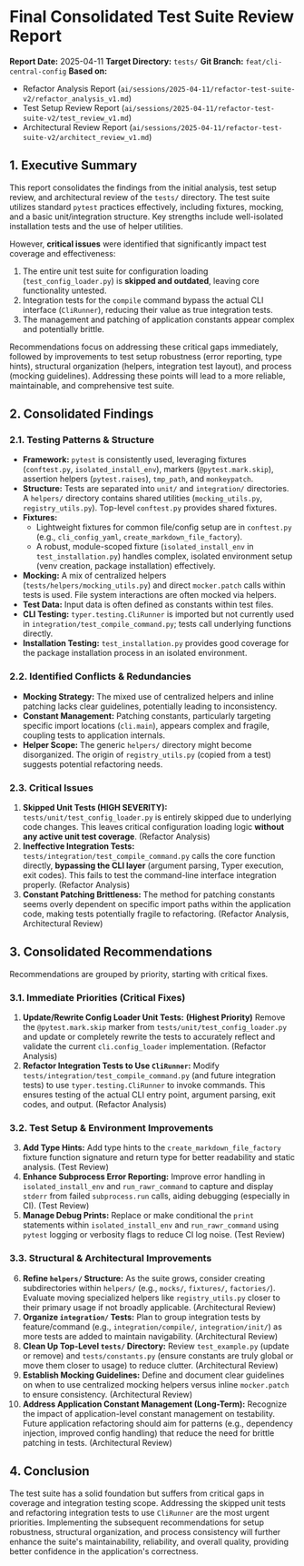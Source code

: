 # Final Consolidated Test Suite Review Report

**Report Date:** 2025-04-11
**Target Directory:** `tests/`
**Git Branch:** `feat/cli-central-config`
**Based on:**
*   Refactor Analysis Report (`ai/sessions/2025-04-11/refactor-test-suite-v2/refactor_analysis_v1.md`)
*   Test Setup Review Report (`ai/sessions/2025-04-11/refactor-test-suite-v2/test_review_v1.md`)
*   Architectural Review Report (`ai/sessions/2025-04-11/refactor-test-suite-v2/architect_review_v1.md`)

## 1. Executive Summary

This report consolidates the findings from the initial analysis, test setup review, and architectural review of the `tests/` directory. The test suite utilizes standard `pytest` practices effectively, including fixtures, mocking, and a basic unit/integration structure. Key strengths include well-isolated installation tests and the use of helper utilities.

However, **critical issues** were identified that significantly impact test coverage and effectiveness:
1.  The entire unit test suite for configuration loading (`test_config_loader.py`) is **skipped and outdated**, leaving core functionality untested.
2.  Integration tests for the `compile` command bypass the actual CLI interface (`CliRunner`), reducing their value as true integration tests.
3.  The management and patching of application constants appear complex and potentially brittle.

Recommendations focus on addressing these critical gaps immediately, followed by improvements to test setup robustness (error reporting, type hints), structural organization (helpers, integration test layout), and process (mocking guidelines). Addressing these points will lead to a more reliable, maintainable, and comprehensive test suite.

## 2. Consolidated Findings

### 2.1. Testing Patterns & Structure

*   **Framework:** `pytest` is consistently used, leveraging fixtures (`conftest.py`, `isolated_install_env`), markers (`@pytest.mark.skip`), assertion helpers (`pytest.raises`), `tmp_path`, and `monkeypatch`.
*   **Structure:** Tests are separated into `unit/` and `integration/` directories. A `helpers/` directory contains shared utilities (`mocking_utils.py`, `registry_utils.py`). Top-level `conftest.py` provides shared fixtures.
*   **Fixtures:**
    *   Lightweight fixtures for common file/config setup are in `conftest.py` (e.g., `cli_config_yaml`, `create_markdown_file_factory`).
    *   A robust, module-scoped fixture (`isolated_install_env` in `test_installation.py`) handles complex, isolated environment setup (venv creation, package installation) effectively.
*   **Mocking:** A mix of centralized helpers (`tests/helpers/mocking_utils.py`) and direct `mocker.patch` calls within tests is used. File system interactions are often mocked via helpers.
*   **Test Data:** Input data is often defined as constants within test files.
*   **CLI Testing:** `typer.testing.CliRunner` is imported but not currently used in `integration/test_compile_command.py`; tests call underlying functions directly.
*   **Installation Testing:** `test_installation.py` provides good coverage for the package installation process in an isolated environment.

### 2.2. Identified Conflicts & Redundancies

*   **Mocking Strategy:** The mixed use of centralized helpers and inline patching lacks clear guidelines, potentially leading to inconsistency.
*   **Constant Management:** Patching constants, particularly targeting specific import locations (`cli.main`), appears complex and fragile, coupling tests to application internals.
*   **Helper Scope:** The generic `helpers/` directory might become disorganized. The origin of `registry_utils.py` (copied from a test) suggests potential refactoring needs.

### 2.3. Critical Issues

1.  **Skipped Unit Tests (HIGH SEVERITY):** `tests/unit/test_config_loader.py` is entirely skipped due to underlying code changes. This leaves critical configuration loading logic **without any active unit test coverage**. (Refactor Analysis)
2.  **Ineffective Integration Tests:** `tests/integration/test_compile_command.py` calls the core function directly, **bypassing the CLI layer** (argument parsing, Typer execution, exit codes). This fails to test the command-line interface integration properly. (Refactor Analysis)
3.  **Constant Patching Brittleness:** The method for patching constants seems overly dependent on specific import paths within the application code, making tests potentially fragile to refactoring. (Refactor Analysis, Architectural Review)

## 3. Consolidated Recommendations

Recommendations are grouped by priority, starting with critical fixes.

### 3.1. Immediate Priorities (Critical Fixes)

1.  **Update/Rewrite Config Loader Unit Tests:** **(Highest Priority)** Remove the `@pytest.mark.skip` marker from `tests/unit/test_config_loader.py` and update or completely rewrite the tests to accurately reflect and validate the current `cli.config_loader` implementation. (Refactor Analysis)
2.  **Refactor Integration Tests to Use `CliRunner`:** Modify `tests/integration/test_compile_command.py` (and future integration tests) to use `typer.testing.CliRunner` to invoke commands. This ensures testing of the actual CLI entry point, argument parsing, exit codes, and output. (Refactor Analysis)

### 3.2. Test Setup & Environment Improvements

3.  **Add Type Hints:** Add type hints to the `create_markdown_file_factory` fixture function signature and return type for better readability and static analysis. (Test Review)
4.  **Enhance Subprocess Error Reporting:** Improve error handling in `isolated_install_env` and `run_rawr_command` to capture and display `stderr` from failed `subprocess.run` calls, aiding debugging (especially in CI). (Test Review)
5.  **Manage Debug Prints:** Replace or make conditional the `print` statements within `isolated_install_env` and `run_rawr_command` using `pytest` logging or verbosity flags to reduce CI log noise. (Test Review)

### 3.3. Structural & Architectural Improvements

6.  **Refine `helpers/` Structure:** As the suite grows, consider creating subdirectories within `helpers/` (e.g., `mocks/`, `fixtures/`, `factories/`). Evaluate moving specialized helpers like `registry_utils.py` closer to their primary usage if not broadly applicable. (Architectural Review)
7.  **Organize `integration/` Tests:** Plan to group integration tests by feature/command (e.g., `integration/compile/`, `integration/init/`) as more tests are added to maintain navigability. (Architectural Review)
8.  **Clean Up Top-Level `tests/` Directory:** Review `test_example.py` (update or remove) and `tests/constants.py` (ensure constants are truly global or move them closer to usage) to reduce clutter. (Architectural Review)
9.  **Establish Mocking Guidelines:** Define and document clear guidelines on when to use centralized mocking helpers versus inline `mocker.patch` to ensure consistency. (Architectural Review)
10. **Address Application Constant Management (Long-Term):** Recognize the impact of application-level constant management on testability. Future application refactoring should aim for patterns (e.g., dependency injection, improved config handling) that reduce the need for brittle patching in tests. (Architectural Review)

## 4. Conclusion

The test suite has a solid foundation but suffers from critical gaps in coverage and integration testing scope. Addressing the skipped unit tests and refactoring integration tests to use `CliRunner` are the most urgent priorities. Implementing the subsequent recommendations for setup robustness, structural organization, and process consistency will further enhance the suite's maintainability, reliability, and overall quality, providing better confidence in the application's correctness.